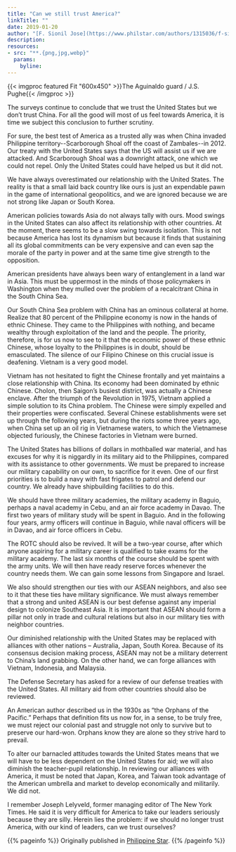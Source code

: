 ```yaml
---
title: "Can we still trust America?"
linkTitle: ""
date: 2019-01-20
author: "[F. Sionil Jose](https://www.philstar.com/authors/1315036/f-sionil-jose), [Philippine Star](https://www.philstar.com/)"
description:
resources:
- src: "**.{png,jpg,webp}"
  params:
    byline: 
---
```

{{< imgproc featured Fit "600x450" >}}The Aguinaldo guard / J.S. Pughe{{< /imgproc >}}

<span class="drop">T</span>he surveys continue to conclude that we trust the United States but we don’t trust China. For all the good will most of us feel towards America, it is time we subject this conclusion to further scrutiny.

For sure, the best test of America as a trusted ally was when China invaded Philippine territory--Scarborough Shoal off the coast of Zambales--in 2012. Our treaty with the United States says that the US will assist us if we are attacked. And Scarborough Shoal was a downright attack, one which we could not repel. Only the United States could have helped us but it did not.

We have always overestimated our relationship with the United States. The reality is that a small laid back country like ours is just an expendable pawn in the game of international geopolitics, and we are ignored because we are not strong like Japan or South Korea.

American policies towards Asia do not always tally with ours. Mood swings in the United States can also affect its relationship with other countries. At the moment, there seems to be a slow swing towards isolation. This is not because America has lost its dynamism but because it finds that sustaining all its global commitments can be very expensive and can even sap the morale of the party in power and at the same time give strength to the opposition.

American presidents have always been wary of entanglement in a land war in Asia. This must be uppermost in the minds of those policymakers in Washington when they mulled over the problem of a recalcitrant China in the South China Sea.

Our South China Sea problem with China has an ominous collateral at home. Realize that 80 percent of the Philippine economy is now in the hands of ethnic Chinese. They came to the Philippines with nothing, and became wealthy through exploitation of the land and the people. The priority, therefore, is for us now to see to it that the economic power of these ethnic Chinese, whose loyalty to the Philippines is in doubt, should be emasculated. The silence of our Filipino Chinese on this crucial issue is deafening. Vietnam is a very good model.

Vietnam has not hesitated to fight the Chinese frontally and yet maintains a close relationship with China. Its economy had been dominated by ethnic Chinese. Cholon, then Saigon’s busiest district, was actually a Chinese enclave. After the triumph of the Revolution in 1975, Vietnam applied a simple solution to its China problem. The Chinese were simply expelled and their properties were confiscated. Several Chinese establishments were set up through the following years, but during the riots some three years ago, when China set up an oil rig in Vietnamese waters, to which the Vietnamese objected furiously, the Chinese factories in Vietnam were burned.

The United States has billions of dollars in mothballed war material, and has excuses for why it is niggardly in its military aid to the Philippines, compared with its assistance to other governments. We must be prepared to increase our military capability on our own, to sacrifice for it even. One of our first priorities is to build a navy with fast frigates to patrol and defend our country. We already have shipbuilding facilities to do this.

We should have three military academies, the military academy in Baguio, perhaps a naval academy in Cebu, and an air force academy in Davao. The first two years of military study will be spent in Baguio. And in the following four years, army officers will continue in Baguio, while naval officers will be in Davao, and air force officers in Cebu.

The ROTC should also be revived. It will be a two-year course, after which anyone aspiring for a military career is qualified to take exams for the military academy. The last six months of the course should be spent with the army units. We will then have ready reserve forces whenever the country needs them. We can gain some lessons from Singapore and Israel.

We also should strengthen our ties with our ASEAN neighbors, and also see to it that these ties have military significance. We must always remember that a strong and united ASEAN is our best defense against any imperial design to colonize Southeast Asia. It is important that ASEAN should form a pillar not only in trade and cultural relations but also in our military ties with neighbor countries.

Our diminished relationship with the United States may be replaced with alliances with other nations – Australia, Japan, South Korea. Because of its consensus decision making process, ASEAN may not be a military deterrent to China’s land grabbing. On the other hand, we can forge alliances with Vietnam, Indonesia, and Malaysia.

The Defense Secretary has asked for a review of our defense treaties with the United States. All military aid from other countries should also be reviewed.

An American author described us in the 1930s as “the Orphans of the Pacific.” Perhaps that definition fits us now for, in a sense, to be truly free, we must reject our colonial past and struggle not only to survive but to preserve our hard-won. Orphans know they are alone so they strive hard to prevail.

To alter our barnacled attitudes towards the United States means that we will have to be less dependent on the United States for aid; we will also diminish the teacher-pupil relationship. In reviewing our alliances with America, it must be noted that Japan, Korea, and Taiwan took advantage of the American umbrella and market to develop economically and militarily. We did not.

I remember Joseph Lelyveld, former managing editor of The New York Times. He said it is very difficult for America to take our leaders seriously because they are silly. Herein lies the problem: if we should no longer trust America, with our kind of leaders, can we trust ourselves?

{{% pageinfo %}}
Originally published in [Philippine Star](https://www.philstar.com/opinion/2019/01/19/1886335/can-we-still-trust-america).
{{% /pageinfo %}}